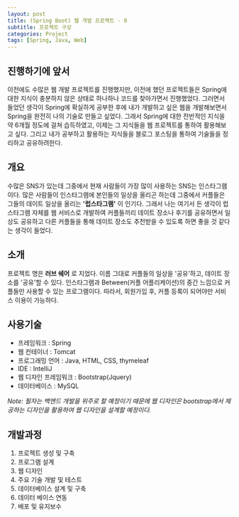```yaml
---
layout: post
title: (Spring Boot) 웹 개발 프로젝트 - 0
subtitle: 프로젝트 구상
categories: Project
tags: [Spring, Java, Web]
---
```

## 진행하기에 앞서

이전에도 수많은 웹 개발 프로젝트를 진행했지만, 이전에 했던 프로젝트들은 Spring에 대한 지식이 충분하지 않은 상태로 하나하나 코드를 찾아가면서 진행했었다. 그러면서 들었던 생각이 Spring에 확실하게 공부한 후에 내가 개발하고 싶은 웹을 개발해보면서 Spring을 완전히 나의 기술로 만들고 싶었다. 그래서 Spring에 대한 전반적인 지식을 약 6개월 정도에 걸쳐 습득하였고, 이제는 그 지식들을 웹 프로젝트를 통하여 활용해보고 싶다. 그리고 내가 공부하고 활용하는 지식들을 블로그 포스팅을 통하여 기술들을 정리하고 공유하려한다.

## 개요

수많은 SNS가 있는데 그중에서 현재 사람들이 가장 많이 사용하는 SNS는 인스타그램이다. 많은 사람들이 인스타그램에 본인들의 일상을 올리곤 하는데 그중에서 커플들은 그들의 데이트 일상을 올리는 **'럽스타그램'** 이 인기다. 그래서 나는 여기서 든 생각이 럽스타그램 자체를 웹 서비스로 개발하여 커플들끼리 데이트 장소나 후기를 공유하면서 일상도 공유하고 다른 커플들을 통해 데이트 장소도 추천받을 수 있도록 하면 좋을 것 같다는 생각이 들었다.


## 소개

프로젝트 명은 **러브 쉐어** 로 지었다. 이름 그대로 커플들의 일상을 '공유'하고, 데이트 장소를 '공유'할 수 있다. 인스타그램과 Between(커플 어플리케이션)의 중간 느낌으로 커플들만 사용할 수 있는 프로그램이다. 따라서, 회원가입 후, 커플 등록이 되어야만 서비스 이용이 가능하다. 

## 사용기술
 
* 프레임워크 : Spring
* 웹 컨테이너 : Tomcat 
* 프로그래밍 언어 : Java, HTML, CSS, thymeleaf
* IDE : IntelliJ
* 웹 디자인 프레임워크 : Bootstrap(Jquery)
* 데이터베이스 : MySQL

*Note: 필자는 백엔드 개발을 위주로 할 예정이기 때문에 웹 디자인은 bootstrap에서 제공하는 디자인을 활용하여 웹 디자인을 설계할 예정이다.*

## 개발과정

1. 프로젝트 생성 및 구축
2. 프로그램 설계
3. 웹 디자인
4. 주요 기술 개발 및 테스트
5. 데이터베이스 설계 및 구축
6. 데이터 베이스 연동
7. 배포 및 유지보수

  [1]: https://daringfireball.net/projects/markdown/
  [2]: https://www.fileformat.info/info/unicode/char/2163/index.htm
  [3]: https://www.markitdown.net/
  [4]: https://daringfireball.net/projects/markdown/basics
  [5]: https://daringfireball.net/projects/markdown/syntax
